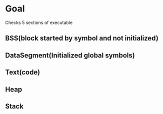 # Goal

Checks 5 sections of executable

## BSS(block started by symbol and not initialized)

## DataSegment(Initialized global symbols)

## Text(code)

## Heap

## Stack